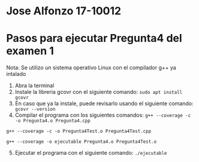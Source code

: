 # Jose Alfonzo 17-10012
# Pasos para ejecutar Pregunta4 del examen 1

Nota: Se utilizo un sistema operativo Linux con el compilador g++ ya intalado

1) Abra la terminal
2) Instale la libreria gcovr con el siguiente comando:
``` sudo apt install gcovr ```
3) En caso que ya la instale, puede revisarlo usando el siguiente comando:
``` gcovr --version```
4) Compilar el programa con los siguientes comandos:
``` g++ --coverage -c -o Pregunta4.o Pregunta4.cpp  ```

``` g++ --coverage -c -o Pregunta4Test.o Pregunta4Test.cpp ```

``` g++ --coverage -o ejecutable Pregunta4.o Pregunta4Test.o ```

5) Ejecutar el programa con el siguiente comando:
``` ./ejecutable ```


